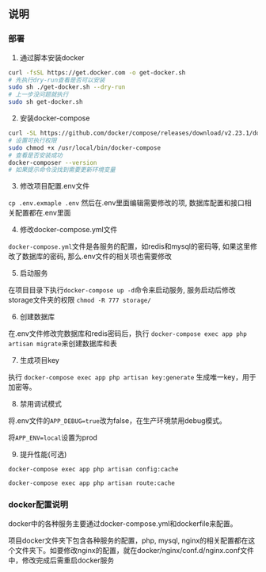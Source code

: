 ## 说明

### 部署

1. 通过脚本安装docker

```bash
curl -fsSL https://get.docker.com -o get-docker.sh
# 先执行dry-run查看是否可以安装
sudo sh ./get-docker.sh --dry-run
# 上一步没问题就执行
sudo sh get-docker.sh
```

2. 安装docker-compose

```bash
curl -SL https://github.com/docker/compose/releases/download/v2.23.1/docker-compose-$(uname -s)-$(uname -m) -o /usr/local/bin/docker-compose
# 设置可执行权限
sudo chmod +x /usr/local/bin/docker-compose
# 查看是否安装成功
docker-composer --version
# 如果提示命令没找到需要更新环境变量
```

3. 修改项目配置.env文件

`cp .env.exmaple .env` 然后在.env里面编辑需要修改的项, 数据库配置和接口相关配置都在.env里面

4. 修改docker-compose.yml文件

`docker-compose.yml`文件是各服务的配置，如redis和mysql的密码等, 如果这里修改了数据库的密码, 那么.env文件的相关项也需要修改

5. 启动服务

在项目目录下执行`docker-compose up -d`命令来启动服务, 服务启动后修改storage文件夹的权限 `chmod -R 777 storage/`

6. 创建数据库

在.env文件修改完数据库和redis密码后，执行 `docker-compose exec app php artisan migrate`来创建数据库和表

7. 生成项目key

执行 `docker-compose exec app php artisan key:generate` 生成唯一key，用于加密等。

8. 禁用调试模式

将.env文件的`APP_DEBUG=true`改为false，在生产环境禁用debug模式。

将`APP_ENV=local`设置为prod

9. 提升性能(可选)

`docker-compose exec app php artisan config:cache`

`docker-compose exec app php artisan route:cache`

### docker配置说明 

docker中的各种服务主要通过docker-compose.yml和dockerfile来配置。

项目docker文件夹下包含各种服务的配置，php, mysql, nginx的相关配置都在这个文件夹下。如要修改nginx的配置，就在docker/nginx/conf.d/nginx.conf文件中，修改完成后需重启docker服务